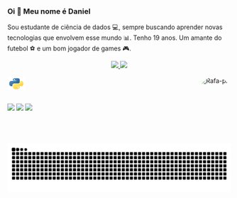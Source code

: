### Oi 👋 Meu nome é Daniel
Sou estudante de ciência de dados 💻, sempre buscando aprender novas tecnologias que envolvem esse mundo 📊. 
Tenho 19 anos. Um amante do futebol ⚽  e um bom jogador de games 🎮.

<div align="center">
  <a href="https://github.com/Danielzinho-create">
  <img height="150em" src="https://github-readme-stats.vercel.app/api?username=Danielzinho-create&show_icons=true&theme=github_dark&include_all_commits=true&count_private=true"/>
  <img height="150em" src="https://github-readme-stats.vercel.app/api/top-langs/?username=Danielzinho-create&layout=compact&langs_count=7&theme=github_dark"/>
</div>
<div style="display: inline_block"><br>
  <img align="center" alt="Rafa-Python" height="30" width="40" src="https://raw.githubusercontent.com/devicons/devicon/master/icons/python/python-original.svg">
  <img align="right" alt="Rafa-pic" height="150" style="border-radius:50px;" src="https://c.tenor.com/yFKbJFsOvs4AAAAC/luffy-smile-luffy-giggle.gif?width=676&height=676">
</div>

  ##
 
<div> 
  <a href="https://www.instagram.com/dzinssilva" target="_blank"><img src="https://img.shields.io/badge/-Instagram-%23E4405F?style=for-the-badge&logo=instagram&logoColor=white" target="_blank"></a>
  <a href = "mailto:danielsoares.data@outlook.com"><img src="https://img.shields.io/badge/Microsoft_Outlook-0078D4?style=for-the-badge&logo=microsoft-outlook&logoColor=white"></a>
  <a href="https://www.linkedin.com/in/daniel-soares-ti" target="_blank"><img src="https://img.shields.io/badge/-LinkedIn-%230077B5?style=for-the-badge&logo=linkedin&logoColor=white" target="_blank"></a> 
 </div>
 
 ![Snake animation](https://github.com/Danielzinho-create/Danielzinho-create/blob/output/github-contribution-grid-snake.svg)



